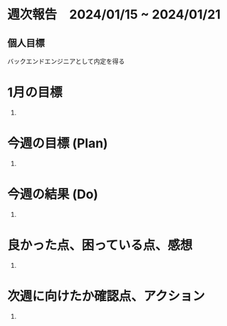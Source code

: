# 週次報告　2024/01/15 ~ 2024/01/21

## 個人目標
バックエンドエンジニアとして内定を得る

# 1月の目標
1. 
# 今週の目標 (Plan)
1. 
# 今週の結果 (Do)
1. 

# 良かった点、困っている点、感想
1. 
 
# 次週に向けたか確認点、アクション
1. 

